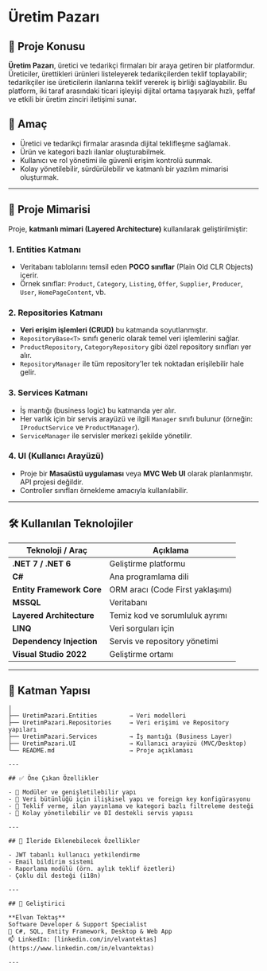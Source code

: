 # Üretim Pazarı

## 📌 Proje Konusu

**Üretim Pazarı**, üretici ve tedarikçi firmaları bir araya getiren bir platformdur. Üreticiler, ürettikleri ürünleri listeleyerek tedarikçilerden teklif toplayabilir; tedarikçiler ise üreticilerin ilanlarına teklif vererek iş birliği sağlayabilir. Bu platform, iki taraf arasındaki ticari işleyişi dijital ortama taşıyarak hızlı, şeffaf ve etkili bir üretim zinciri iletişimi sunar.

## 🚀 Amaç

- Üretici ve tedarikçi firmalar arasında dijital teklifleşme sağlamak.
- Ürün ve kategori bazlı ilanlar oluşturabilmek.
- Kullanıcı ve rol yönetimi ile güvenli erişim kontrolü sunmak.
- Kolay yönetilebilir, sürdürülebilir ve katmanlı bir yazılım mimarisi oluşturmak.

---

## 🧱 Proje Mimarisi

Proje, **katmanlı mimari (Layered Architecture)** kullanılarak geliştirilmiştir:

### 1. **Entities Katmanı**
- Veritabanı tablolarını temsil eden **POCO sınıflar** (Plain Old CLR Objects) içerir.
- Örnek sınıflar: `Product`, `Category`, `Listing`, `Offer`, `Supplier`, `Producer`, `User`, `HomePageContent`, vb.

### 2. **Repositories Katmanı**
- **Veri erişim işlemleri (CRUD)** bu katmanda soyutlanmıştır.
- `RepositoryBase<T>` sınıfı generic olarak temel veri işlemlerini sağlar.
- `ProductRepository`, `CategoryRepository` gibi özel repository sınıfları yer alır.
- `RepositoryManager` ile tüm repository'ler tek noktadan erişilebilir hale gelir.

### 3. **Services Katmanı**
- İş mantığı (business logic) bu katmanda yer alır.
- Her varlık için bir servis arayüzü ve ilgili `Manager` sınıfı bulunur (örneğin: `IProductService` ve `ProductManager`).
- `ServiceManager` ile servisler merkezi şekilde yönetilir.

### 4. **UI (Kullanıcı Arayüzü)**
- Proje bir **Masaüstü uygulaması** veya **MVC Web UI** olarak planlanmıştır. API projesi değildir.
- Controller sınıfları örnekleme amacıyla kullanılabilir.

---

## 🛠️ Kullanılan Teknolojiler

| Teknoloji / Araç          | Açıklama |
|---------------------------|----------|
| **.NET 7 / .NET 6**       | Geliştirme platformu |
| **C#**                    | Ana programlama dili |
| **Entity Framework Core** | ORM aracı (Code First yaklaşımı) |
| **MSSQL**                 | Veritabanı |
| **Layered Architecture**  | Temiz kod ve sorumluluk ayrımı |
| **LINQ**                  | Veri sorguları için |
| **Dependency Injection**  | Servis ve repository yönetimi |
| **Visual Studio 2022**    | Geliştirme ortamı |

---

## 📂 Katman Yapısı

```UretimPazariProject/
│
├── UretimPazari.Entities         → Veri modelleri
├── UretimPazari.Repositories     → Veri erişimi ve Repository yapıları
├── UretimPazari.Services         → İş mantığı (Business Layer)
├── UretimPazari.UI               → Kullanıcı arayüzü (MVC/Desktop)
└── README.md                     → Proje açıklaması

---

## ✅ Öne Çıkan Özellikler

- 🧩 Modüler ve genişletilebilir yapı
- 🔐 Veri bütünlüğü için ilişkisel yapı ve foreign key konfigürasyonu
- 📄 Teklif verme, ilan yayınlama ve kategori bazlı filtreleme desteği
- 🔧 Kolay yönetilebilir ve DI destekli servis yapısı

---

## 📎 İleride Eklenebilecek Özellikler

- JWT tabanlı kullanıcı yetkilendirme
- Email bildirim sistemi
- Raporlama modülü (örn. aylık teklif özetleri)
- Çoklu dil desteği (i18n)

---

## 👤 Geliştirici

**Elvan Tektaş**  
Software Developer & Support Specialist  
💼 C#, SQL, Entity Framework, Desktop & Web App    
📫 LinkedIn: [linkedin.com/in/elvantektas](https://www.linkedin.com/in/elvantektas)

---





